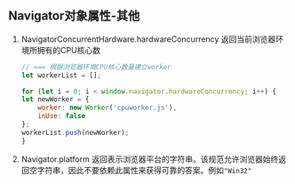 
## Navigator对象属性-其他
1. NavigatorConcurrentHardware.hardwareConcurrency 返回当前浏览器环境所拥有的CPU核心数

    ```js
    // === 根据浏览器环境CPU核心数量建立worker
    let workerList = [];

    for (let i = 0; i < window.navigator.hardwareConcurrency; i++) {
    let newWorker = {
        worker: new Worker('cpuworker.js'),
        inUse: false
    };
    workerList.push(newWorker);
    }
    ```

2. Navigator.platform 返回表示浏览器平台的字符串。该规范允许浏览器始终返回空字符串，因此不要依赖此属性来获得可靠的答案。例如`"Win32"`